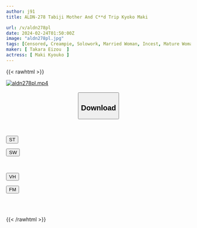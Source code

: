 ```yaml
---
author: j91
title: ALDN-278 Tabiji Mother And C**d Trip Kyoko Maki

url: /v/aldn278pl
date: 2024-02-24T01:50:00Z
image: "aldn278pl.jpg"
tags: [Censored, Creampie, Solowork, Married Woman, Incest, Mature Woman, Drama	]
maker: [ Takara Eizou  ]
actress: [ Maki Kyouko ]
---
```



{{< rawhtml >}}

<div class="video" data-videoid="wzYrzDArj4CPdo">
    <a href="javascript:;">
        <img src="/v/aldn278pl/aldn278pl.jpg" width="WIDTH" height="HEIGHT" alt="aldn278pl.mp4" loading="lazy">
    </a>
</div>

<script type="text/javascript" src="https://j91.asia/asset/on-demand-st.js"></script>

<br>
  <link rel="stylesheet" href="https://j91.asia/asset/bs5.css">
  
  <center>
  <button class="btn btn-primary" type="button" data-bs-toggle="collapse" data-bs-target=".multi-collapse" aria-expanded="false" aria-controls="multiCollapseExample1 multiCollapseExample2"><h2>Download</h2></button></center>
</p>
<div class="row">
  <div class="col">
    <div class="collapse multi-collapse" id="multiCollapseExample1">
      <div class="card card-body">
	      	      <br>
<div class="buttons">  
<p><a href="https://streamtape.to/v/wzYrzDArj4CPdo" target="_blank"><button class="btn-hover color-3"><i class="fa fa-download"></i> ST</button></a></p>
<p><a href="https://cdnwish.com/bu2amu0495z4" target="_blank"><button class="btn-hover color-2"><i class="fa fa-download"></i> SW</button></a></p></div>
    </div>
  </div>
</div>
  <div class="col">
    <div class="collapse multi-collapse" id="multiCollapseExample2">
      <div class="card card-body">
	      <br>
<div class="buttons">
<p><a href="https://vidhidepro.com/f/y302r1nzidx8"><button class="btn-hover color-9"><i class="fa fa-download"></i> VH</button></a></p>
<p><a href="https://filemoon.sx/d/osdm8ecdjkl2"><button class="btn-hover color-8"><i class="fa fa-download"></i> FM</button></a></p></div>
<br><br>
      </div>
    </div>
  </div>
</div>

{{< /rawhtml >}}
